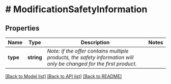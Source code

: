 # # ModificationSafetyInformation

## Properties

Name | Type | Description | Notes
------------ | ------------- | ------------- | -------------
**type** | **string** | _Note: if the offer contains multiple products, the safety information will only be changed for the first product._ |

[[Back to Model list]](../../README.md#models) [[Back to API list]](../../README.md#endpoints) [[Back to README]](../../README.md)
